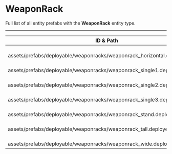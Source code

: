 # WeaponRack
Full list of all <Badge type="warning" text="7"/> entity prefabs with the **WeaponRack** entity type.

---
| ID & Path |
| --- |
| <a href="#1712643514"><Badge id="1712643514" type="tip" text="#"/></a> <Badge type="tip" text="1712643514"/> <Badge type="info" text="Construction"/> <Badge type="info" text="Deployable"/> <Badge type="info" text="ConstructionGrade"/> <Badge type="info" text="DestroyOnGroundMissing"/> <Badge type="info" text="GroundWatch"/> <Badge type="info" text="Gibbable"/> <Badge type="info" text="Rust.PropRenderer"/> <br> assets/prefabs/deployable/weaponracks/weaponrack_horizontal.deployed.prefab |
| <a href="#1566147802"><Badge id="1566147802" type="tip" text="#"/></a> <Badge type="tip" text="1566147802"/> <Badge type="info" text="Construction"/> <Badge type="info" text="Deployable"/> <Badge type="info" text="ConstructionGrade"/> <Badge type="info" text="DestroyOnGroundMissing"/> <Badge type="info" text="GroundWatch"/> <Badge type="info" text="Rust.PropRenderer"/> <br> assets/prefabs/deployable/weaponracks/weaponrack_single1.deployed.prefab |
| <a href="#1265527567"><Badge id="1265527567" type="tip" text="#"/></a> <Badge type="tip" text="1265527567"/> <Badge type="info" text="Construction"/> <Badge type="info" text="Deployable"/> <Badge type="info" text="ConstructionGrade"/> <Badge type="info" text="DestroyOnGroundMissing"/> <Badge type="info" text="GroundWatch"/> <Badge type="info" text="Rust.PropRenderer"/> <br> assets/prefabs/deployable/weaponracks/weaponrack_single2.deployed.prefab |
| <a href="#2110811006"><Badge id="2110811006" type="tip" text="#"/></a> <Badge type="tip" text="2110811006"/> <Badge type="info" text="Construction"/> <Badge type="info" text="Deployable"/> <Badge type="info" text="ConstructionGrade"/> <Badge type="info" text="DestroyOnGroundMissing"/> <Badge type="info" text="GroundWatch"/> <Badge type="info" text="Rust.PropRenderer"/> <br> assets/prefabs/deployable/weaponracks/weaponrack_single3.deployed.prefab |
| <a href="#3672909226"><Badge id="3672909226" type="tip" text="#"/></a> <Badge type="tip" text="3672909226"/> <Badge type="info" text="Construction"/> <Badge type="info" text="Deployable"/> <Badge type="info" text="ConstructionGrade"/> <Badge type="info" text="DestroyOnGroundMissing"/> <Badge type="info" text="GroundWatch"/> <Badge type="info" text="Gibbable"/> <Badge type="info" text="Rust.PropRenderer"/> <br> assets/prefabs/deployable/weaponracks/weaponrack_stand.deployed.prefab |
| <a href="#602299960"><Badge id="602299960" type="tip" text="#"/></a> <Badge type="tip" text="602299960"/> <Badge type="info" text="Construction"/> <Badge type="info" text="Deployable"/> <Badge type="info" text="ConstructionGrade"/> <Badge type="info" text="DestroyOnGroundMissing"/> <Badge type="info" text="GroundWatch"/> <Badge type="info" text="Gibbable"/> <Badge type="info" text="Rust.PropRenderer"/> <br> assets/prefabs/deployable/weaponracks/weaponrack_tall.deployed.prefab |
| <a href="#1633182403"><Badge id="1633182403" type="tip" text="#"/></a> <Badge type="tip" text="1633182403"/> <Badge type="info" text="Construction"/> <Badge type="info" text="Deployable"/> <Badge type="info" text="ConstructionGrade"/> <Badge type="info" text="DestroyOnGroundMissing"/> <Badge type="info" text="GroundWatch"/> <Badge type="info" text="Gibbable"/> <Badge type="info" text="Rust.PropRenderer"/> <br> assets/prefabs/deployable/weaponracks/weaponrack_wide.deployed.prefab |
